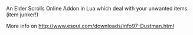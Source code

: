 An Elder Scrolls Online Addon in Lua which deal with your unwanted items (item junker!)

More info on http://www.esoui.com/downloads/info97-Dustman.html